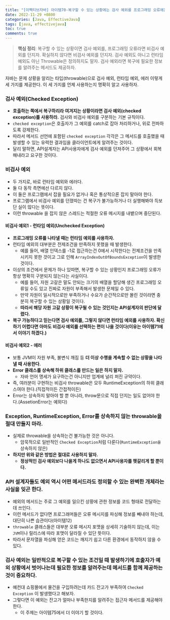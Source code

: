 ```yaml
---
title: "[이펙티브자바] 아이템70-복구할 수 있는 상황에는 검사 예외를 프로그래밍 오류에는 런타임 예외를 사용하라"
date: 2022-11-29 +0800
categories: [Java, EffectiveJava]
tags: [java, effectivejava]
toc: true
comments: true
---
```


> **핵심 정리**: 복구할 수 있는 상황이면 검사 예외를, 프로그래밍 오류라면 비검사 예외를 던지자. 확실하지 않다면 비검사 예외를 던지자. 검사 예외도 아니고 런타임 예외도 아닌 Throwable은 정의하지도 말자. 검사 예외라면 복구에 필요한 정보를 알려주는 메서드도 제공하자.

자바는 문제 상황을 알리는 타입(throwable)으로 검사 예외, 런타임 예외, 에러 이렇게 세 가지를 제공한다. 이 세 가지를 언제 사용하는지 명확히 알고 사용하자.

### 검사 예외(Checked Exception)
- <b>호출하는 쪽에서 복구하리라 여겨지는 상황이라면 검사 예외(checked exception)를 사용하라.</b> 검사와 비검사 예외를 구분하는 기본 규칙이다.
- `checked exception`은 호출자가 그 예외를 catch로 잡아 처리하거나, 위로 전파하도록 강제한다.
- 따라서 메서드 선언에 포함된 `checked exception` 각각은 그 메서드를 호출했을 때 발생할 수 있는 유력한 결과임을 클라이언트에게 알려주는 것이다.
- 달리 말하면, API설계자는 API사용자에게 검사 예외를 던져주어 그 상황에서 회복해내라고 요구한 것이다.

### 비검사 예외
- 두 가지로, 바로 런타임 예외와 에러다.
- 둘 다 동작 측면에선 다르지 않다.
- 이 둘은 프로그램에서 잡을 필요가 없거나 혹은 통상적으론 잡지 말아야 한다.
- 프로그램에서 비검사 예외를 던졌따는 건 복구가 불가능하거나 더 실행해봐야 득보단 실이 많다는 뜻이다.
- 이런 throwable 을 잡지 않은 스레드는 적절한 오류 메시지를 내뱉으며 중단된다.

#### 비검사 예외1 - 런타임 예외(Unchecked Exception)
- <b>프로그래밍 오류를 나타낼 때는 런타임 예외를 사용하자.</b>
- 런타임 예외의 대부분은 전제조건을 만족하지 못했을 때 발생한다.
  - 예를 들어, 배열 인덱스를 -1로 접근하는건 0에서 시작한다는 전제조건을 만족시키지 못한 것이고 그로 인해 `ArrayIndexOutOfBoundsException`이 발생한 것이다.
- 이상의 조건에서 문제가 하나 있따면, 복구할 수 있는 상황인지 프로그래밍 오류가 항상 명확히 구분되지 않는다는 사실이다.
  - 예를 들어, 자원 고갈은 말도 안되는 크기의 배열을 할당해 생긴 프로그래밍 오류일 수도 있고 진짜로 자원이 부족해서 발생한 문제일 수 있다.
  - 만약 자원이 일시적으로만 부족하거나 수요가 순간적으로만 몰린 것이라면 충분히 복구할 수 있는 상황일 것이다.
  - <b>따라서 해당 자원 고갈 상황이 복구될 수 있는 것인지는 API설계자의 판단에 달렸다.</b>
- <b>복구 가능하다고 믿는다면 검사 예외를, 그렇지 않다면 런타임 예외를 사용하자. 확신하기 어렵다면 아마도 비검사 예외를 선택하는 편이 나을 것이다(이유는 아이템71에서 이야기 하겠다.)</b>


#### 비검사 예외2 - 에러
- 보통 JVM이 자원 부족, 불변식 깨짐 등 <b>더 이상 수행을 계속할 수 없는 상황을 나타낼 때 사용한다.</b>
- <b>Error 클래스를 상속해 하위 클래스를 만드는 일은 하지 말자.</b>
  - 자바 언어 명세가 요구하는건 아니지만 업계에 널리 퍼진 규약이다.
- 즉, 여러분이 구현하는 비검사 throwable은 모두 RuntimeException의 하위 클래스여야 한다.(직접적이든 간접적이든)
- Error는 상속하지 말아야 할 뿐 아니라, throw문으로 직접 던지는 일도 없어야 한다.(AssetionError는 예외다)

### Exception, RuntimeException, Error를 상속하지 않는 throwable을 절대 만들지 마라.
- 실제로 throwable을 상속하는건 불가능한 것은 아니다.
  - 암묵적으로 일반적인 `Checked Exception`처럼 다룬다(`RuntimeException을` 상속하지 않은)
- <b>하지만 위와 같은 방법은 절대로 사용하지 말자.</b>
  - <b>정상적인 검사 예외보다 나을게 하나도 없으면서 API사용자를 헷갈리게 할 뿐이다.</b>

### API 설계자들도 예외 역시 어떤 메서드라도 정의할 수 있는 완벽한 개체라는 사실을 잊곤 한다.
- 예외의 메서드는 주로 그 예외를 일으킨 상황에 관한 정보를 코드 형태로 전달하는데 쓰인다.
- 이런 메서드가 없다면 프로그래머들은 오류 메시지를 파싱해 정보를 빼내야 하는데, 대단히 나쁜 습관이다(아이템12)
- `throwable` 클래스들은 대부분 오류 메시지 포맷을 상세히 기술하지 않는데, 이는 `JVM`이나 릴리스에 따라 포맷이 달라질 수 있단 뜻이다.
- 따라서 문자열을 파싱해 얻은 코드는 깨지기 쉽고 다른 환경에서 동작하지 않을 수 있다.

### 검사 예외는 일반적으로 복구할 수 있는 조건일 때 발생하기에 호출자가 예외 상황에서 벗어나는데 필요한 정보를 알려주는데 메서드를 함께 제공하는 것이 중요하다.
- 예컨대 쇼핑몰에서 물건을 구입하려는데 카드 잔고가 부족하여 `Checked Exception` 이 발생했다고 해보자.
- 그렇다면 이 예외는 잔고가 얼마나 부족한지를 알려주는 접근자 메서드를 제공해야 한다.
  - 이 주제는 아이템75에서 더 이야기 할 것이다.